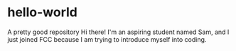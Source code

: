 # hello-world
A pretty good repository
Hi there! I'm an aspiring student named Sam, and I just joined FCC because I am trying to introduce myself into coding.
